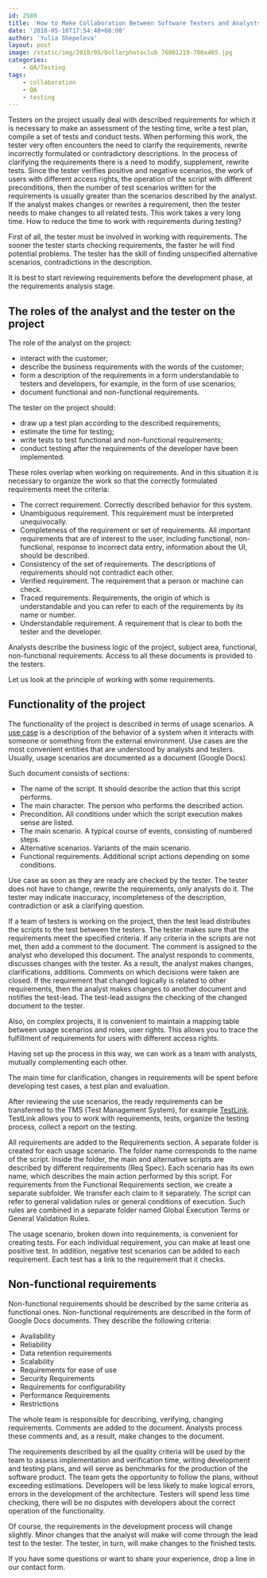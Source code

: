 ```yaml
---
id: 2589
title: 'How to Make Collaboration Between Software Testers and Analysts More Efficient'
date: '2018-05-10T17:54:40+08:00'
author: 'Yulia Shepeleva'
layout: post
image: /static/img/2018/05/Dollarphotoclub_76801219-700x465.jpg
categories:
    - QA/Testing
tags:
    - collaboration
    - QA
    - testing
---
```


Testers on the project usually deal with described requirements for which it is necessary to make an assessment of the testing time, write a test plan, compile a set of tests and conduct tests. When performing this work, the tester very often encounters the need to clarify the requirements, rewrite incorrectly formulated or contradictory descriptions. In the process of clarifying the requirements there is a need to modify, supplement, rewrite tests. Since the tester verifies positive and negative scenarios, the work of users with different access rights, the operation of the script with different preconditions, then the number of test scenarios written for the requirements is usually greater than the scenarios described by the analyst. If the analyst makes changes or rewrites a requirement, then the tester needs to make changes to all related tests. This work takes a very long time. How to reduce the time to work with requirements during testing?

First of all, the tester must be involved in working with requirements. The sooner the tester starts checking requirements, the faster he will find potential problems. The tester has the skill of finding unspecified alternative scenarios, contradictions in the description.

It is best to start reviewing requirements before the development phase, at the requirements analysis stage.

## The roles of the analyst and the tester on the project

The role of the analyst on the project:

- interact with the customer;
- describe the business requirements with the words of the customer;
- form a description of the requirements in a form understandable to testers and developers, for example, in the form of use scenarios;
- document functional and non-functional requirements.

The tester on the project should:

- draw up a test plan according to the described requirements;
- estimate the time for testing;
- write tests to test functional and non-functional requirements;
- conduct testing after the requirements of the developer have been implemented.

These roles overlap when working on requirements. And in this situation it is necessary to organize the work so that the correctly formulated requirements meet the criteria:

- The correct requirement. Correctly described behavior for this system.
- Unambiguous requirement. This requirement must be interpreted unequivocally.
- Completeness of the requirement or set of requirements. All important requirements that are of interest to the user, including functional, non-functional, response to incorrect data entry, information about the UI, should be described.
- Consistency of the set of requirements. The descriptions of requirements should not contradict each other.
- Verified requirement. The requirement that a person or machine can check.
- Traced requirements. Requirements, the origin of which is understandable and you can refer to each of the requirements by its name or number.
- Understandable requirement. A requirement that is clear to both the tester and the developer.

Analysts describe the business logic of the project, subject area, functional, non-functional requirements. Access to all these documents is provided to the testers.

Let us look at the principle of working with some requirements.

## Functionality of the project

The functionality of the project is described in terms of usage scenarios. A [use case](https://en.wikipedia.org/wiki/Use_case) is a description of the behavior of a system when it interacts with someone or something from the external environment. Use cases are the most convenient entities that are understood by analysts and testers. Usually, usage scenarios are documented as a document (Google Docs).

Such document consists of sections:

- The name of the script. It should describe the action that this script performs.
- The main character. The person who performs the described action.
- Precondition. All conditions under which the script execution makes sense are listed.
- The main scenario. A typical course of events, consisting of numbered steps.
- Alternative scenarios. Variants of the main scenario.
- Functional requirements. Additional script actions depending on some conditions.

Use case as soon as they are ready are checked by the tester. The tester does not have to change, rewrite the requirements, only analysts do it. The tester may indicate inaccuracy, incompleteness of the description, contradiction or ask a clarifying question.

If a team of testers is working on the project, then the test lead distributes the scripts to the test between the testers. The tester makes sure that the requirements meet the specified criteria. If any criteria in the scripts are not met, then add a comment to the document. The comment is assigned to the analyst who developed this document. The analyst responds to comments, discusses changes with the tester. As a result, the analyst makes changes, clarifications, additions. Comments on which decisions were taken are closed. If the requirement that changed logically is related to other requirements, then the analyst makes changes to another document and notifies the test-lead. The test-lead assigns the checking of the changed document to the tester.

Also, on complex projects, it is convenient to maintain a mapping table between usage scenarios and roles, user rights. This allows you to trace the fulfillment of requirements for users with different access rights.

Having set up the process in this way, we can work as a team with analysts, mutually complementing each other.

The main time for clarification, changes in requirements will be spent before developing test cases, a test plan and evaluation.

After reviewing the use scenarios, the ready requirements can be transferred to the TMS (Test Management System), for example [TestLink](http://testlink.org/). TestLink allows you to work with requirements, tests, organize the testing process, collect a report on the testing.

All requirements are added to the Requirements section. A separate folder is created for each usage scenario. The folder name corresponds to the name of the script. Inside the folder, the main and alternative scripts are described by different requirements (Req Spec). Each scenario has its own name, which describes the main action performed by this script. For requirements from the Functional Requirements section, we create a separate subfolder. We transfer each claim to it separately. The script can refer to general validation rules or general conditions of execution. Such rules are combined in a separate folder named Global Execution Terms or General Validation Rules.

The usage scenario, broken down into requirements, is convenient for creating tests. For each individual requirement, you can make at least one positive test. In addition, negative test scenarios can be added to each requirement. Each test has a link to the requirement that it checks.

## Non-functional requirements

Non-functional requirements should be described by the same criteria as functional ones. Non-functional requirements are described in the form of Google Docs documents. They describe the following criteria:

- Availability
- Reliability
- Data retention requirements
- Scalability
- Requirements for ease of use
- Security Requirements
- Requirements for configurability
- Performance Requirements
- Restrictions

The whole team is responsible for describing, verifying, changing requirements. Comments are added to the document. Analysts process these comments and, as a result, make changes to the document.

The requirements described by all the quality criteria will be used by the team to assess implementation and verification time, writing development and testing plans, and will serve as benchmarks for the production of the software product. The team gets the opportunity to follow the plans, without exceeding estimations. Developers will be less likely to make logical errors, errors in the development of the architecture. Testers will spend less time checking, there will be no disputes with developers about the correct operation of the functionality.

Of course, the requirements in the development process will change slightly. Minor changes that the analyst will make will come through the lead test to the tester. The tester, in turn, will make changes to the finished tests.

If you have some questions or want to share your experience, drop a line in our contact form.